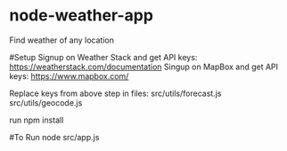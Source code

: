# node-weather-app
Find weather of any location


#Setup
Signup on Weather Stack and get API keys: https://weatherstack.com/documentation
Singup on MapBox and get API keys: https://www.mapbox.com/

Replace keys from above step in files: 
src/utils/forecast.js
src/utils/geocode.js

run npm install


#To Run
node src/app.js
